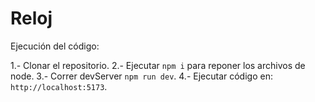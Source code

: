 # Reloj

Ejecución del código:

1.- Clonar el repositorio.
2.- Ejecutar ```npm i``` para reponer los archivos de node.
3.- Correr devServer ```npm run dev```.
4.- Ejecutar código en: ```http://localhost:5173```.
